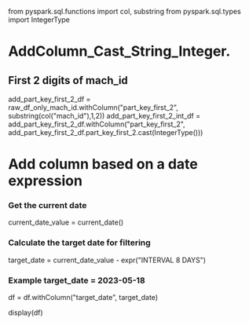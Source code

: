 from pyspark.sql.functions import col, substring
from pyspark.sql.types import IntegerType


# AddColumn_Cast_String_Integer.
## First 2 digits of mach_id
add_part_key_first_2_df = raw_df_only_mach_id.withColumn("part_key_first_2", substring(col("mach_id"),1,2))
add_part_key_first_2_int_df = add_part_key_first_2_df.withColumn("part_key_first_2", add_part_key_first_2_df.part_key_first_2.cast(IntegerType()))

# Add column based on a date expression

### Get the current date
current_date_value = current_date()

### Calculate the target date for filtering
target_date = current_date_value - expr("INTERVAL 8 DAYS")

### Example target_date = 2023-05-18
df = df.withColumn("target_date", target_date)

display(df)
